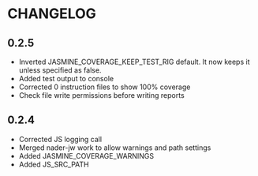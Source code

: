 # CHANGELOG

## 0.2.5

 * Inverted JASMINE_COVERAGE_KEEP_TEST_RIG default. It now keeps it unless specified as false.
 * Added test output to console
 * Corrected 0 instruction files to show 100% coverage
 * Check file write permissions before writing reports


## 0.2.4

 * Corrected JS logging call
 * Merged nader-jw work to allow warnings and path settings
 * Added JASMINE_COVERAGE_WARNINGS
 * Added JS_SRC_PATH


